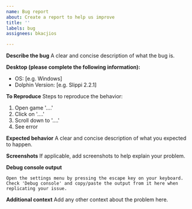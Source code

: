```yaml
---
name: Bug report
about: Create a report to help us improve
title: ''
labels: bug
assignees: bkacjios

---
```


**Describe the bug**
A clear and concise description of what the bug is.

**Desktop (please complete the following information):**
 - OS: [e.g. Windows]
 - Dolphin Version: [e.g. Slippi 2.2.1]

**To Reproduce**
Steps to reproduce the behavior:
1. Open game '....'
2. Click on '....'
3. Scroll down to '....'
4. See error

**Expected behavior**
A clear and concise description of what you expected to happen.

**Screenshots**
If applicable, add screenshots to help explain your problem.

**Debug console output**
```
Open the settings menu by pressing the escape key on your keyboard.
Check 'Debug console' and copy/paste the output from it here when replicating your issue.
```
**Additional context**
Add any other context about the problem here.
